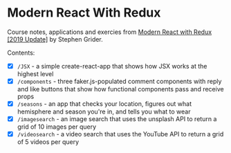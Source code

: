# Modern React With Redux

Course notes, applications and exercies from [Modern React with Redux [2019 Update]](https://www.udemy.com/react-redux/) by Stephen Grider.

Contents:
- [x] `/JSX` - a simple create-react-app that shows how JSX works at the highest level
- [x] `/components` - three faker.js-populated comment components with reply and like buttons that show how functional components pass and receive props
- [x] `/seasons` - an app that checks your location, figures out what hemisphere and season you're in, and tells you what to wear
- [x] `/imagesearch` - an image search that uses the unsplash API to return a grid of 10 images per query
- [x] `/videosearch` - a video search that uses the YouTube API to return a grid of 5 videos per query